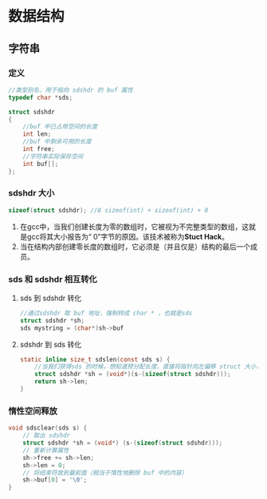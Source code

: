 # 数据结构

## 字符串

### 定义

```c
//类型别名，用于指向 sdshdr 的 buf 属性
typedef char *sds;

struct sdshdr
{
    //buf 中已占用空间的长度
    int len;
    //buf 中剩余可用的长度
    int free;
    //字符串实际保存空间
    int buf[];
};
```

### sdshdr 大小

```c
sizeof(struct sdshdr); //8 sizeof(int) + sizeof(int) + 0
```

1. 在gcc中，当我们创建长度为零的数组时，它被视为不完整类型的数组，这就是gcc将其大小报告为“ 0”字节的原因。该技术被称为**Stuct Hack**。
2. 当在结构内部创建零长度的数组时，它必须是（并且仅是）结构的最后一个成员。

### sds 和 sdshdr 相互转化

1. sds 到 sdshdr 转化

   ```c
   //通过sdshdr 取 buf 地址，强制转成 char * ，也就是sds
   struct sdshdr *sh;
   sds mystring = (char*)sh->buf
   ```

2. sdshdr 到 sds 转化

   ```c
   static inline size_t sdslen(const sds s) {
       //当我们获得sds 的时候，想知道预分配长度，直接将指针向左偏移 struct 大小，就是sdshdr的地址，强制转换类型后，就额可以取len。
       struct sdshdr *sh = (void*)(s-(sizeof(struct sdshdr)));
       return sh->len;
   }
   ```

### 惰性空间释放

```c
void sdsclear(sds s) {
    // 取出 sdshdr
    struct sdshdr *sh = (void*) (s-(sizeof(struct sdshdr)));
    // 重新计算属性
    sh->free += sh->len;
    sh->len = 0;
    // 将结束符放到最前面（相当于惰性地删除 buf 中的内容）
    sh->buf[0] = '\0';
}
```

